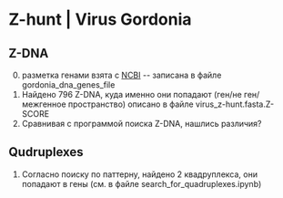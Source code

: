 # Z-hunt | Virus Gordonia
## Z-DNA
0. разметка генами взята с [NCBI](https://www.ncbi.nlm.nih.gov/nuccore/NC_030942.1?feature=CDS) -- записана в файле gordonia_dna_genes_file
1. Найдено 796 Z-DNA, куда именно они попадают (ген/не ген/межгенное пространство) описано в файле virus_z-hunt.fasta.Z-SCORE
2. Сравнивая с программой поиска Z-DNA, нашлись различия?
## Qudruplexes
1. Согласно поиску по паттерну, найдено 2 квадруплекса, они попадают в гены (см. в файле search_for_quadruplexes.ipynb)

